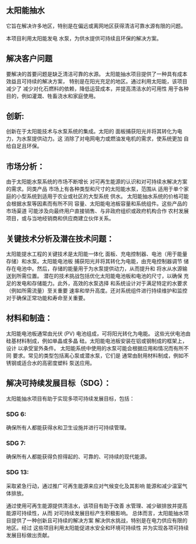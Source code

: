 ## 太阳能抽水
   
它旨在解决许多地区，特别是在偏远或离网地区获得清洁可靠水源有限的问题。

本项目利用太阳能发电
水泵，为供水提供可持续且环保的解决方案。

## 解决客户问题

要解决的首要问题是缺乏清洁可靠的水源。
太阳能抽水项目提供了一种具有成本效益且可持续的解决方案，
特别是在阳光充足的地区。通过利用太阳能，该项目减少了
减少对化石燃料的依赖，降低运营成本，并提高清洁水的可用性
用于各种目的，例如灌溉、牲畜浇水和家庭使用。

## 创新:

创新在于太阳能技术与水泵系统的集成。太阳的
面板捕获阳光并将其转化为电力，为水泵提供动力。这
消除了对电网电力或燃油发电机的需求，使系统更加
自给自足且环保。

## 市场分析：

由于太阳能水泵系统的市场不断增长
对可再生能源的认识和对可持续水解决方案的需求。同类产品
市场上有各种类型和尺寸的太阳能水泵，范围从
适用于单个家庭的小型系统到适用于农业或社区的大型系统
供水。
太阳能抽水系统的价格可能会根据水泵等因素而有所不同
容量、太阳能电池板容量和系统组件。这些产品的市场渠道
可能涉及向最终用户直接销售、与非政府组织或政府机构合作
农村发展项目，或与当地经销商和供应商建立伙伴关系。
## 关键技术分析及潜在技术问题：

太阳能提水工程的关键技术是太阳能一体化
面板、充电控制器、电池（用于能量存储）和水泵。太阳能电池板
捕获阳光并将其转化为电能，由充电控制器调节
储存在电池中。然后，存储的能量用于为水泵提供动力，从而提升和
将水从水源输送到所需位置。
潜在的技术挑战包括优化太阳能电池板和电池的尺寸，以确保
充足的发电和存储能力。此外，高效的水泵选择
和系统设计对于满足特定的水要求（例如所需流量）至关重要
速率和举升高度。还对系统组件进行持续维护和监控
对于确保正常功能和寿命至关重要。
## 材料和制造：

太阳能电池板通常由光伏 (PV) 电池组成，可将阳光转化为电能。
这些光伏电池由硅基材料制成，例如单晶或多晶
硅。太阳能电池板安装在铝或钢制成的框架上，设计
以承受室外条件。
太阳能系统中使用的水泵可能会根据应用和情况而有所不同
要求。常见的类型包括离心泵或潜水泵，它们是
通常由耐用材料制成，例如不锈钢或适合水的高密度塑料
泵送应用。

## 解决可持续发展目标（SDG）：
太阳能抽水项目有助于实现多项可持续发展目标，包括：
### SDG 6:
 确保所有人都能获得水和卫生设施并进行可持续管理。
### SDG 7: 
确保所有人都能获得负担得起的、可靠的、可持续的现代能源。
### SDG 13: 
采取紧急行动，通过推广可再生能源来应对气候变化及其影响
能源和减少温室气体排放。

通过使用可再生能源提供清洁水，该项目有助于改善
水管理、减少碳排放并提高能源可持续性，从而
对可持续发展目标产生积极影响。
总体而言，太阳能抽水项目提供了一种创新且可持续的解决方案
解决供水挑战，特别是在电力供应有限的地区。经过
这些项目利用太阳能促进水安全和环境可持续性
并为实现各项可持续发展目标做出贡献。
